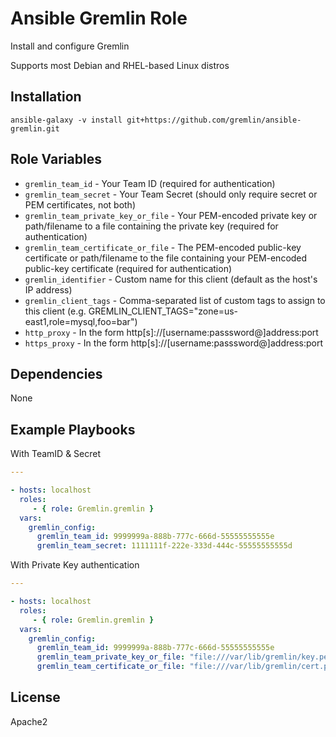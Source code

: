 Ansible Gremlin Role
========

Install and configure Gremlin

Supports most Debian and RHEL-based Linux distros

Installation
------------

```
ansible-galaxy -v install git+https://github.com/gremlin/ansible-gremlin.git
```

Role Variables
--------------

- `gremlin_team_id` - Your Team ID (required for authentication)
- `gremlin_team_secret` - Your Team Secret (should only require secret or PEM certificates, not both)
- `gremlin_team_private_key_or_file` - Your PEM-encoded private key or path/filename to a file containing the private key (required for authentication)
- `gremlin_team_certificate_or_file` - The PEM-encoded public-key certificate or path/filename to the file containing your PEM-encoded public-key certificate (required for authentication)
- `gremlin_identifier` - Custom name for this client (default as the host's IP address)
- `gremlin_client_tags` - Comma-separated list of custom tags to assign to this client (e.g. GREMLIN_CLIENT_TAGS="zone=us-east1,role=mysql,foo=bar")
- `http_proxy` - In the form http[s]://[username:passsword@]address:port
- `https_proxy` - In the form http[s]://[username:passsword@]address:port


Dependencies
------------
None

Example Playbooks
-----------------


With TeamID & Secret

```yaml
---

- hosts: localhost
  roles:
     - { role: Gremlin.gremlin }
  vars:
    gremlin_config:
      gremlin_team_id: 9999999a-888b-777c-666d-55555555555e
      gremlin_team_secret: 1111111f-222e-333d-444c-55555555555d
```

With Private Key authentication
```yaml
---

- hosts: localhost
  roles:
     - { role: Gremlin.gremlin }
  vars:
    gremlin_config:
      gremlin_team_id: 9999999a-888b-777c-666d-55555555555e
      gremlin_team_private_key_or_file: "file:///var/lib/gremlin/key.pem"
      gremlin_team_certificate_or_file: "file:///var/lib/gremlin/cert.pem"
```


License
-------

Apache2
